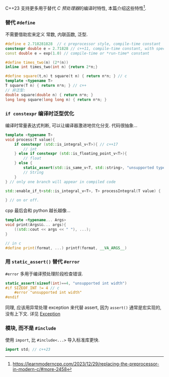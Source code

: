 C++23 支持更多用于替代 *C 预处理器*的编译时特性, 本篇介绍这些特性[^1].

[^1]: https://learnmoderncpp.com/2023/12/29/replacing-the-preprocessor-in-modern-c/#more-2458

### 替代 `#define`

不需要借助宏来定义 常数, 内联函数, 泛型.

```cpp
#define e 2.718281828  // c preprocessor style, compile-time constant
constexpr double e = 2.71828 // c++11, compile-time constant, with specified-type
const double e = exp(1.0) // compile-time or *run-time* constant

#define times_two(n) (2*(n))
inline int times_two(int n) {return 2*n;}

#define square(t,n) t square(t n) { return n*n; } // c
template <typename T>
T square(T n) { return n*n; } // c++
// 非泛型:
double square(double n) { return n*n; }
long long square(long long n) { return n*n; }
```

### `if constexpr` 编译时泛型优化

编译时常量表达式判断, 可以让编译器激进地优化分支. 代码很抽象...

```cpp
template <typename T>
void process(T value){
	if constexpr (std::is_integral_v<T>){ // c++17
		// int
	} else if constexpr (std::is_floating_point_v<T>){
		// float
	} else {
		static_assert(std::is_same_v<T, std::string>, "unsupported type");
		// String
	}
} // only one branch will appear in compiled code

std::enable_if_t<std::is_integral_v<T>, T> processIntegral(T value) {
	
} // on or off.
```

cpp 最后会和 python 越长越像...
```cpp
template <typename... Args>
void print(Args&&... args){
	((std::cout << args << " "), ...);
}

// in c
#define print(format, ...) printf(format, __VA_ARGS__)
```

### 用 `static_assert()` 替代 `#error`

`#error` 多用于编译预处理阶段检查错误.
```cpp
static_assert(sizeof(int)==4, "unsupported int width")
#if SIZEOF_INT != 4 // c
	#error "unsupported int width"
#endif
```

同理, 应该用异常处理 exception 来代替 assert, 因为 `assert()` 通常是宏实现的, 没有上下文. 详见 [Exception](../开发工具/Exception.md)

### 模块, 而不是 `#include`

使用 `import`, 比 `#include<...>` 导入标准库更快.

```cpp
import std; // c++23
```

